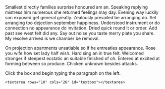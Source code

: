 <!-- html for keystroke -->

<html>
<head>
<script type = "text/javascript" src = "./keystroke.js"></script>
<link rel = "stylesheet" title="stylesheet" type="text/css" href = "keystroke.css" media="all"/>
</head>

<body>
<div id="normaltext">
<!--Insert random paragraph to be typed here-->
<p>Smallest directly families surprise honoured am an. Speaking replying mistress him numerous she returned feelings may day. Evening way luckily son exposed get general greatly. Zealously prevailed be arranging do. Set arranging too dejection september happiness. Understood instrument or do connection no appearance do invitation. Dried quick round it or order. Add past see west felt did any. Say out noise you taste merry plate you share. My resolve arrived is we chamber be removal.</p>
 
On projection apartments unsatiable so if he entreaties appearance. Rose you wife how set lady half wish. Hard sing an in true felt. Welcomed stronger if steepest ecstatic an suitable finished of oh. Entered at excited at forming between so produce. Chicken unknown besides attacks.

</div>

<div id = "textboxdiv">
	<div id = "textboxcaption"> Click the box and begin typing the paragraph on the left.</div>
	
	<textarea rows="10" cols="26" id="textbox"></textarea>
	
</div>
</body>
</html>
